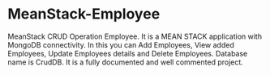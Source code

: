 # MeanStack-Employee
MeanStack CRUD Operation Employee.
It is a MEAN STACK application with MongoDB connectivity.
In this you can Add Employees, View added Employees, Update Employees details and Delete Employees.
Database name is CrudDB.
It is a fully documented and well commented project.
